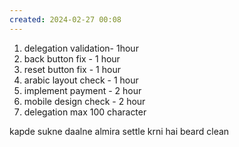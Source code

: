 ```yaml
---
created: 2024-02-27 00:08
---
```

1. delegation validation- 1hour
2. back button fix - 1 hour
3. reset button fix - 1 hour
4. arabic layout check - 1 hour
5. implement payment - 2 hour
6. mobile design check - 2 hour
7. delegation max 100 character

kapde sukne daalne
almira settle krni hai
beard clean

